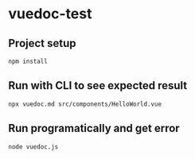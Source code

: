 # vuedoc-test

## Project setup
```
npm install
```

## Run with CLI to see expected result
```
npx vuedoc.md src/components/HelloWorld.vue
```

## Run programatically and get error
```
node vuedoc.js
```
